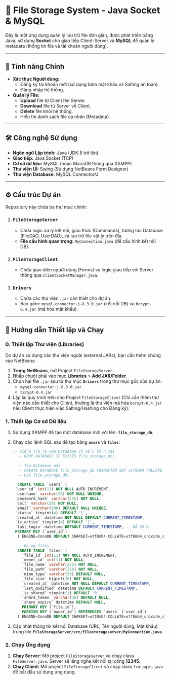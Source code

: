 # 📂 File Storage System - Java Socket & MySQL

Đây là một ứng dụng quản lý lưu trữ file đơn giản, được phát triển bằng Java, sử dụng **Socket** cho giao tiếp Client-Server và **MySQL** để quản lý metadata (thông tin file và tài khoản người dùng).

---

## 🚀 Tính năng Chính

* **Xác thực Người dùng:**
    * Đăng ký tài khoản mới (sử dụng băm mật khẩu và Salting an toàn).
    * Đăng nhập hệ thống.
* **Quản lý File:**
    * **Upload** file từ Client lên Server.
    * **Download** file từ Server về Client.
    * **Delete** file khỏi hệ thống.
    * Hiển thị danh sách file cá nhân (Metadata).

---

## 🛠️ Công nghệ Sử dụng

* **Ngôn ngữ Lập trình:** Java (JDK 8 trở lên)
* **Giao tiếp:** Java Socket (TCP)
* **Cơ sở dữ liệu:** MySQL (hoặc MariaDB thông qua XAMPP)
* **Thư viện UI:** Swing (Sử dụng NetBeans Form Designer)
* **Thư viện Database:** MySQL Connector/J

---

## ⚙️ Cấu trúc Dự án

Repository này chứa ba thư mục chính:

1.  ### `FileStorageServer`
    * Chứa logic xử lý kết nối, giao thức (Commands), tương tác Database (FileDAO, UserDAO), và lưu trữ file vật lý trên đĩa.
    * **File cấu hình quan trọng:** `MyConnection.java` (để cấu hình kết nối DB).

2.  ### `FileStorageClient`
    * Chứa giao diện người dùng (Forms) và logic giao tiếp với Server thông qua `ClientSocketManager.java`.
    
3.  ### `Drivers`
    * Chứa các thư viện `.jar` cần thiết cho dự án.
    * Bao gồm: `mysql-connector-j-8.3.0.jar` (kết nối DB) và `bcrypt-0.4.jar` (mã hóa mật khẩu).

---

## 🔧 Hướng dẫn Thiết lập và Chạy

### 0. Thiết lập Thư viện (Libraries)

Do dự án sử dụng các thư viện ngoài (external JARs), bạn cần thêm chúng vào NetBeans:

1.  **Trong NetBeans**, mở Project `FileStorageServer`.
2.  Nhấp chuột phải vào mục **Libraries** > **Add JAR/Folder**.
3.  Chọn hai file `.jar` sau từ thư mục **`Drivers`** trong thư mục gốc của dự án:
    * `mysql-connector-j-8.3.0.jar`
    * `bcrypt-0.4.jar`
4.  Lặp lại quy trình trên cho Project `FileStorageClient` (Chỉ cần thêm thư viện nào cần thiết cho Client, thường là thư viện mã hóa `bcrypt-0.4.jar` nếu Client thực hiện việc Salting/Hashing cho Đăng ký).

### 1. Thiết lập Cơ sở Dữ liệu

1.  Sử dụng XAMPP để tạo một database mới với tên: **`file_storage_db`**.
2.  Chạy các lệnh SQL sau để tạo bảng **`users`** và **`files`**:

    ```sql
    -- Kiểm tra và xóa Database cũ nếu tồn tại
      -- DROP DATABASE IF EXISTS file_storage_db;
      
      -- Tạo Database mới
      -- CREATE DATABASE file_storage_db CHARACTER SET utf8mb4 COLLATE utf8mb4_unicode_ci;
      -- USE file_storage_db;
      
      CREATE TABLE `users` (
     `user_id` int(11) NOT NULL AUTO_INCREMENT,
     `username` varchar(50) NOT NULL UNIQUE,
     `password_hash` varchar(255) NOT NULL,
     `salt` varchar(50) NOT NULL,
     `email` varchar(100) DEFAULT NULL UNIQUE,
     `status` tinyint(4) DEFAULT '1',
     `created_at` datetime NOT NULL DEFAULT CURRENT_TIMESTAMP,
     `is_active` tinyint(4) DEFAULT '1',
     `last_login` datetime DEFAULT CURRENT_TIMESTAMP, -- ĐÃ SỬA
     PRIMARY KEY (`user_id`)
      ) ENGINE=InnoDB DEFAULT CHARSET=utf8mb4 COLLATE=utf8mb4_unicode_ci;
      
      -- Bảng files
      CREATE TABLE `files` (
        `file_id` int(11) NOT NULL AUTO_INCREMENT,
        `owner_id` int(11) NOT NULL,
        `file_name` varchar(255) NOT NULL,
        `file_path` varchar(250) NOT NULL,
        `mime_type` varchar(50) DEFAULT NULL,
        `file_size` bigint(20) NOT NULL,
        `created_at` datetime NOT NULL DEFAULT CURRENT_TIMESTAMP,
        `last_modified` datetime DEFAULT CURRENT_TIMESTAMP,
        `is_shared` tinyint(1) DEFAULT '0',
        `share_token` varchar(36) DEFAULT NULL,
        `share_expiry` datetime DEFAULT NULL,
        PRIMARY KEY (`file_id`),
        FOREIGN KEY (`owner_id`) REFERENCES `users` (`user_id`)
      ) ENGINE=InnoDB DEFAULT CHARSET=utf8mb4 COLLATE=utf8mb4_unicode_ci;
    ```

3.  Cập nhật thông tin kết nối Database (URL, Tên người dùng, Mật khẩu) trong file **`FileStorageServer/src/filestorageserver/MyConnection.java`**.

### 2. Chạy Ứng dụng

1.  **Chạy Server:** Mở project `FileStorageServer` và chạy class `FileServer.java`. Server sẽ lắng nghe kết nối tại cổng **12345**.
2.  **Chạy Client:** Mở project `FileStorageClient` và chạy class `frmLogin.java` để bắt đầu sử dụng ứng dụng.

